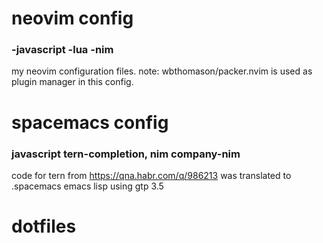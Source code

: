 # neovim config
### -javascript -lua -nim
my neovim configuration files.
note: wbthomason/packer.nvim is used as plugin manager in this config.
# spacemacs config 
### javascript tern-completion, nim company-nim
code for tern from https://qna.habr.com/q/986213 was translated to .spacemacs emacs lisp using gtp 3.5
# dotfiles
